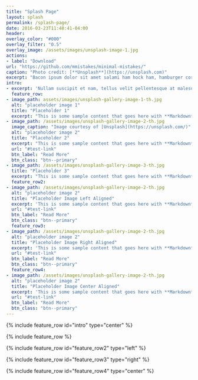 ```yaml
---
title: "Splash Page"
layout: splash
permalink: /splash-page/
date: 2016-03-23T11:48:41-04:00
header:
overlay_color: "#000"
overlay_filter: "0.5"
overlay_image: /assets/images/unsplash-image-1.jpg
actions:
- label: "Download"
url: "https://github.com/mmistakes/minimal-mistakes/"
caption: "Photo credit: [**Unsplash**](https://unsplash.com)"
excerpt: "Bacon ipsum dolor sit amet salami ham hock ham, hamburger corned beef short ribs kielbasa biltong t-bone drumstick tri-tip tail sirloin pork chop."
intro:
- excerpt: 'Nullam suscipit et nam, tellus velit pellentesque at malesuada, enim eaque. Quis nulla, netus tempor in diam gravida tincidunt, *proin faucibus* voluptate felis id sollicitudin. Centered with `type="center"`'
  feature_row:
- image_path: assets/images/unsplash-gallery-image-1-th.jpg
  alt: "placeholder image 1"
  title: "Placeholder 1"
  excerpt: "This is some sample content that goes here with **Markdown** formatting."
- image_path: /assets/images/unsplash-gallery-image-2-th.jpg
  image_caption: "Image courtesy of [Unsplash](https://unsplash.com/)"
  alt: "placeholder image 2"
  title: "Placeholder 2"
  excerpt: "This is some sample content that goes here with **Markdown** formatting."
  url: "#test-link"
  btn_label: "Read More"
  btn_class: "btn--primary"
- image_path: /assets/images/unsplash-gallery-image-3-th.jpg
  title: "Placeholder 3"
  excerpt: "This is some sample content that goes here with **Markdown** formatting."
  feature_row2:
- image_path: /assets/images/unsplash-gallery-image-2-th.jpg
  alt: "placeholder image 2"
  title: "Placeholder Image Left Aligned"
  excerpt: 'This is some sample content that goes here with **Markdown** formatting. Left aligned with `type="left"`'
  url: "#test-link"
  btn_label: "Read More"
  btn_class: "btn--primary"
  feature_row3:
- image_path: /assets/images/unsplash-gallery-image-2-th.jpg
  alt: "placeholder image 2"
  title: "Placeholder Image Right Aligned"
  excerpt: 'This is some sample content that goes here with **Markdown** formatting. Right aligned with `type="right"`'
  url: "#test-link"
  btn_label: "Read More"
  btn_class: "btn--primary"
  feature_row4:
- image_path: /assets/images/unsplash-gallery-image-2-th.jpg
  alt: "placeholder image 2"
  title: "Placeholder Image Center Aligned"
  excerpt: 'This is some sample content that goes here with **Markdown** formatting. Centered with `type="center"`'
  url: "#test-link"
  btn_label: "Read More"
  btn_class: "btn--primary"
---
```


{% include feature_row id="intro" type="center" %}

{% include feature_row %}

{% include feature_row id="feature_row2" type="left" %}

{% include feature_row id="feature_row3" type="right" %}

{% include feature_row id="feature_row4" type="center" %}